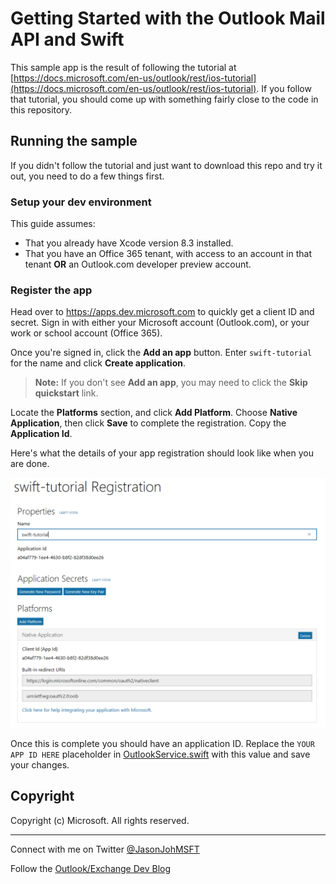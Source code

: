 # Getting Started with the Outlook Mail API and Swift #
 
This sample app is the result of following the tutorial at [https://docs.microsoft.com/en-us/outlook/rest/ios-tutorial](https://docs.microsoft.com/en-us/outlook/rest/ios-tutorial). If you follow that tutorial, you should come up with something fairly close to the code in this repository.
 
## Running the sample
 
If you didn't follow the tutorial and just want to download this repo and try it out, you need to do a few things first.
 
### Setup your dev environment
 
This guide assumes:
 
- That you already have Xcode version 8.3 installed.
- That you have an Office 365 tenant, with access to an account in that tenant **OR** an Outlook.com developer preview account.
 
### Register the app
 
Head over to https://apps.dev.microsoft.com to quickly get a client ID and secret. Sign in with either your Microsoft account (Outlook.com), or your work or school account (Office 365).
 
Once you're signed in, click the **Add an app** button. Enter `swift-tutorial` for the name and click **Create application**.

> **Note:** If you don't see **Add an app**, you may need to click the **Skip quickstart** link.
 
Locate the **Platforms** section, and click **Add Platform**. Choose **Native Application**, then click **Save** to complete the registration. Copy the **Application Id**.
 
Here's what the details of your app registration should look like when you are done.
 
![The completed registration properties.](readme-images/app-registration.PNG)
 
Once this is complete you should have an application ID. Replace the `YOUR APP ID HERE` placeholder in [OutlookService.swift](swift-tutorial/OutlookService.swift) with this value and save your changes.
 
## Copyright ##
 
Copyright (c) Microsoft. All rights reserved.
 
----------
Connect with me on Twitter [@JasonJohMSFT](https://twitter.com/JasonJohMSFT)
 
Follow the [Outlook/Exchange Dev Blog](https://blogs.msdn.microsoft.com/exchangedev/)